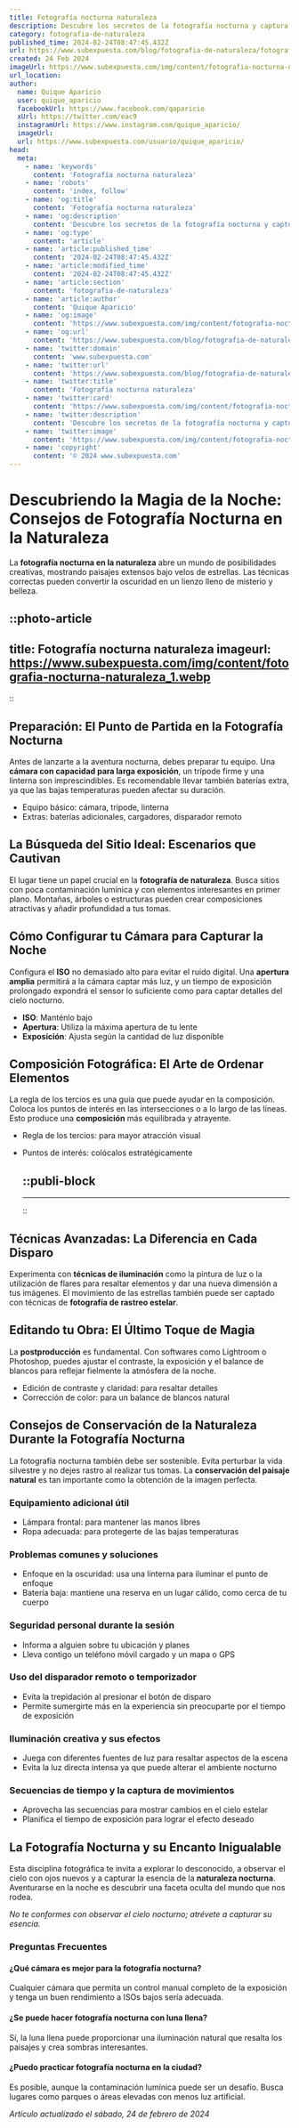 ```yaml
---
title: Fotografía nocturna naturaleza
description: Descubre los secretos de la fotografía nocturna y captura la majestuosidad de la naturaleza bajo las estrellas. Inspírate aquí.
category: fotografia-de-naturaleza
published_time: 2024-02-24T08:47:45.432Z
url: https://www.subexpuesta.com/blog/fotografia-de-naturaleza/fotografia-nocturna-naturaleza
created: 24 Feb 2024
imageUrl: https://www.subexpuesta.com/img/content/fotografia-nocturna-naturaleza_1.webp
url_location:
author:
  name: Quique Aparicio
  user: quique_aparicio
  facebookUrl: https://www.facebook.com/qaparicio
  xUrl: https://twitter.com/eac9
  instagramUrl: https://www.instagram.com/quique_aparicio/
  imageUrl: 
  url: https://www.subexpuesta.com/usuario/quique_aparicio/
head:
  meta:
    - name: 'keywords'
      content: 'Fotografía nocturna naturaleza'
    - name: 'robots'
      content: 'index, follow'
    - name: 'og:title'
      content: 'Fotografía nocturna naturaleza'
    - name: 'og:description'
      content: 'Descubre los secretos de la fotografía nocturna y captura la majestuosidad de la naturaleza bajo las estrellas. Inspírate aquí.'
    - name: 'og:type'
      content: 'article'
    - name: 'article:published_time'
      content: '2024-02-24T08:47:45.432Z'
    - name: 'article:modified_time'
      content: '2024-02-24T08:47:45.432Z'
    - name: 'article:section'
      content: 'fotografia-de-naturaleza'
    - name: 'article:author'
      content: 'Quique Aparicio'
    - name: 'og:image'
      content: 'https://www.subexpuesta.com/img/content/fotografia-nocturna-naturaleza_1.webp'
    - name: 'og:url'
      content: 'https://www.subexpuesta.com/blog/fotografia-de-naturaleza/fotografia-nocturna-naturaleza'
    - name: 'twitter:domain'
      content: 'www.subexpuesta.com'
    - name: 'twitter:url'
      content: 'https://www.subexpuesta.com/blog/fotografia-de-naturaleza/fotografia-nocturna-naturaleza'
    - name: 'twitter:title'
      content: 'Fotografía nocturna naturaleza'
    - name: 'twitter:card'
      content: 'https://www.subexpuesta.com/img/content/fotografia-nocturna-naturaleza_1.webp'
    - name: 'twitter:description'
      content: 'Descubre los secretos de la fotografía nocturna y captura la majestuosidad de la naturaleza bajo las estrellas. Inspírate aquí.'
    - name: 'twitter:image'
      content: 'https://www.subexpuesta.com/img/content/fotografia-nocturna-naturaleza_1.webp'
    - name: 'copyright'
      content: '© 2024 www.subexpuesta.com'
---
```

# Descubriendo la Magia de la Noche: Consejos de Fotografía Nocturna en la Naturaleza

La **fotografía nocturna en la naturaleza** abre un mundo de posibilidades creativas, mostrando paisajes extensos bajo velos de estrellas. Las técnicas correctas pueden convertir la oscuridad en un lienzo lleno de misterio y belleza.


::photo-article
---
title: Fotografía nocturna naturaleza
imageurl: https://www.subexpuesta.com/img/content/fotografia-nocturna-naturaleza_1.webp
---
::


## Preparación: El Punto de Partida en la Fotografía Nocturna
Antes de lanzarte a la aventura nocturna, debes preparar tu equipo. Una **cámara con capacidad para larga exposición**, un trípode firme y una linterna son imprescindibles. Es recomendable llevar también baterías extra, ya que las bajas temperaturas pueden afectar su duración.

- Equipo básico: cámara, trípode, linterna
- Extras: baterías adicionales, cargadores, disparador remoto

## La Búsqueda del Sitio Ideal: Escenarios que Cautivan
El lugar tiene un papel crucial en la **fotografía de naturaleza**. Busca sitios con poca contaminación lumínica y con elementos interesantes en primer plano. Montañas, árboles o estructuras pueden crear composiciones atractivas y añadir profundidad a tus tomas.

## Cómo Configurar tu Cámara para Capturar la Noche
Configura el **ISO** no demasiado alto para evitar el ruido digital. Una **apertura amplia** permitirá a la cámara captar más luz, y un tiempo de exposición prolongado expondrá el sensor lo suficiente como para captar detalles del cielo nocturno.

- **ISO**: Manténlo bajo
- **Apertura**: Utiliza la máxima apertura de tu lente
- **Exposición**: Ajusta según la cantidad de luz disponible

## Composición Fotográfica: El Arte de Ordenar Elementos
La regla de los tercios es una guía que puede ayudar en la composición. Coloca los puntos de interés en las intersecciones o a lo largo de las líneas. Esto produce una **composición** más equilibrada y atrayente.

- Regla de los tercios: para mayor atracción visual
- Puntos de interés: colócalos estratégicamente


  ::publi-block
  ---
  ---
  ::
  
  
## Técnicas Avanzadas: La Diferencia en Cada Disparo
Experimenta con **técnicas de iluminación** como la pintura de luz o la utilización de flares para resaltar elementos y dar una nueva dimensión a tus imágenes. El movimiento de las estrellas también puede ser captado con técnicas de **fotografía de rastreo estelar**.

## Editando tu Obra: El Último Toque de Magia
La **postproducción** es fundamental. Con softwares como Lightroom o Photoshop, puedes ajustar el contraste, la exposición y el balance de blancos para reflejar fielmente la atmósfera de la noche.

- Edición de contraste y claridad: para resaltar detalles
- Corrección de color: para un balance de blancos natural

## Consejos de Conservación de la Naturaleza Durante la Fotografía Nocturna
La fotografía nocturna también debe ser sostenible. Evita perturbar la vida silvestre y no dejes rastro al realizar tus tomas. La **conservación del paisaje natural** es tan importante como la obtención de la imagen perfecta.

### Equipamiento adicional útil
- Lámpara frontal: para mantener las manos libres
- Ropa adecuada: para protegerte de las bajas temperaturas

### Problemas comunes y soluciones
- Enfoque en la oscuridad: usa una linterna para iluminar el punto de enfoque
- Batería baja: mantiene una reserva en un lugar cálido, como cerca de tu cuerpo

### Seguridad personal durante la sesión
- Informa a alguien sobre tu ubicación y planes
- Lleva contigo un teléfono móvil cargado y un mapa o GPS

### Uso del disparador remoto o temporizador
- Evita la trepidación al presionar el botón de disparo
- Permite sumergirte más en la experiencia sin preocuparte por el tiempo de exposición

### Iluminación creativa y sus efectos
- Juega con diferentes fuentes de luz para resaltar aspectos de la escena
- Evita la luz directa intensa ya que puede alterar el ambiente nocturno

### Secuencias de tiempo y la captura de movimientos
- Aprovecha las secuencias para mostrar cambios en el cielo estelar
- Planifica el tiempo de exposición para lograr el efecto deseado

## La Fotografía Nocturna y su Encanto Inigualable
Esta disciplina fotográfica te invita a explorar lo desconocido, a observar el cielo con ojos nuevos y a capturar la esencia de la **naturaleza nocturna**. Aventurarse en la noche es descubrir una faceta oculta del mundo que nos rodea.

*No te conformes con observar el cielo nocturno; atrévete a capturar su esencia.*

### Preguntas Frecuentes

#### ¿Qué cámara es mejor para la fotografía nocturna?
Cualquier cámara que permita un control manual completo de la exposición y tenga un buen rendimiento a ISOs bajos sería adecuada.

#### ¿Se puede hacer fotografía nocturna con luna llena?
Sí, la luna llena puede proporcionar una iluminación natural que resalta los paisajes y crea sombras interesantes.

#### ¿Puedo practicar fotografía nocturna en la ciudad?
Es posible, aunque la contaminación lumínica puede ser un desafío. Busca lugares como parques o áreas elevadas con menos luz artificial.

_Artículo actualizado el sábado, 24 de febrero de 2024_